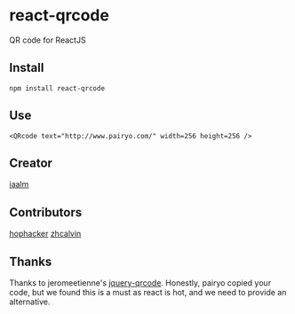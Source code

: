 react-qrcode
====
QR code for ReactJS


Install
------
`npm install react-qrcode`

Use
---
`<QRcode text="http://www.pairyo.com/" width=256 height=256 />`

Creator
----
[iaalm](https://github.com/iaalm)

Contributors
---
[hophacker](https://github.com/hophacker)
[zhcalvin](https://github.com/zhcalvin)

Thanks
----

Thanks to jeromeetienne's [jquery-qrcode](https://github.com/jeromeetienne/jquery-qrcode). Honestly, pairyo copied your code, but we found this is a must as react is hot, and we need to provide an alternative.


